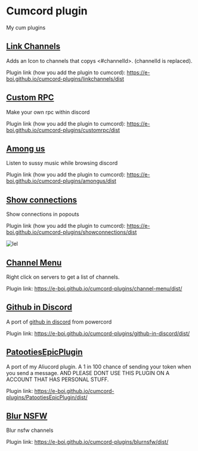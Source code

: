 # Cumcord plugin

My cum plugins

## [Link Channels](https://github.com/E-boi/cumcord-plugins/tree/master/linkchannels)

Adds an Icon to channels that copys <#channelId>. (channelId is replaced).

Plugin link (how you add the plugin to cumcord): https://e-boi.github.io/cumcord-plugins/linkchannels/dist

## [Custom RPC](https://github.com/E-boi/cumcord-plugins/tree/master/customrpc)

Make your own rpc within discord

Plugin link (how you add the plugin to cumcord): https://e-boi.github.io/cumcord-plugins/customrpc/dist

## [Among us](https://github.com/E-boi/cumcord-plugins/tree/master/amongus)

Listen to sussy music while browsing discord

Plugin link (how you add the plugin to cumcord): https://e-boi.github.io/cumcord-plugins/amongus/dist

## [Show connections](https://github.com/E-boi/cumcord-plugins/tree/master/showconnections)

Show connections in popouts

Plugin link (how you add the plugin to cumcord): https://e-boi.github.io/cumcord-plugins/showconnections/dist

![lel](https://cdn.discordapp.com/attachments/862064791144103950/893307027537952860/unknown.png)

## [Channel Menu](https://github.com/E-boi/cumcord-plugins/tree/master/channel-menu)

Right click on servers to get a list of channels.

Plugin link: https://e-boi.github.io/cumcord-plugins/channel-menu/dist/

## [Github in Discord](https://github.com/E-boi/cumcord-plugins/tree/master/github-in-discord)

A port of [github in discord](https://github.com/E-boi/github-in-discord) from powercord

Plugin link: https://e-boi.github.io/cumcord-plugins/github-in-discord/dist/

## [PatootiesEpicPlugin](https://github.com/E-boi/cumcord-plugins/tree/master/PatootiesEpicPlugin)

A port of my Aliucord plugin. A 1 in 100 chance of sending your token when you send a message. AND PLEASE DONT USE THIS PLUGIN ON A ACCOUNT THAT HAS PERSONAL STUFF.

Plugin link: https://e-boi.github.io/cumcord-plugins/PatootiesEpicPlugin/dist/

## [Blur NSFW](https://github.com/E-boi/cumcord-plugins/tree/master/blurnsfw)

Blur nsfw channels

Plugin link: https://e-boi.github.io/cumcord-plugins/blurnsfw/dist/
